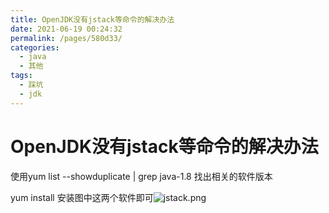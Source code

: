 ```yaml
---
title: OpenJDK没有jstack等命令的解决办法
date: 2021-06-19 00:24:32
permalink: /pages/580d33/
categories: 
  - java
  - 其他
tags: 
  - 踩坑
  - jdk
---
```

# OpenJDK没有jstack等命令的解决办法

使用yum list --showduplicate | grep java-1.8 找出相关的软件版本

yum install 安装图中这两个软件即可![jstack.png](https://storyxc.com/images/blog//5b912b2afd7847419e5d2af77f733692.png)